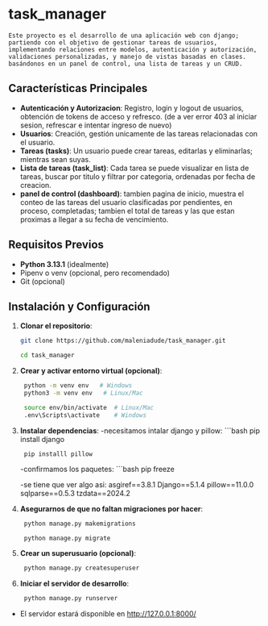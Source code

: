 # task_manager
    Este proyecto es el desarrollo de una aplicación web con django;
    partiendo con el objetivo de gestionar tareas de usuarios, implementando relaciones entre modelos, autenticación y autorización, validaciones personalizadas, y manejo de vistas basadas en clases.
    basándonos en un panel de control, una lista de tareas y un CRUD.

## Características Principales

- **Autenticación y Autorizacion**: Registro, login y logout de usuarios, obtención de tokens de acceso y refresco.
(de a ver error 403 al iniciar sesion, refrescar e intentar ingreso de nuevo)
- **Usuarios**: Creación, gestión unicamente de las tareas relacionadas con el usuario.
- **Tareas (tasks)**: Un usuario puede crear tareas, editarlas y eliminarlas; mientras sean suyas.
- **Lista de tareas (task_list)**: Cada tarea se puede visualizar en lista de tareas, buscar por titulo y filtrar por categoria, ordenadas por fecha de creacion.
- **panel de control (dashboard)**: tambien pagina de inicio, muestra el conteo de las tareas del usuario clasificadas por pendientes, en proceso, completadas; tambien el total de tareas y las que estan proximas a llegar a su fecha de vencimiento.

## Requisitos Previos

- **Python 3.13.1** (idealmente)
- Pipenv o venv (opcional, pero recomendado)
- Git (opcional)

## Instalación y Configuración

1. **Clonar el repositorio**:
   ```bash
   git clone https://github.com/maleniadude/task_manager.git

   cd task_manager

3. **Crear y activar entorno virtual (opcional)**:
   ```bash
    python -m venv env   # Windows
    python3 -m venv env   # Linux/Mac

    source env/bin/activate  # Linux/Mac
    .env\Scripts\activate    # Windows

4. **Instalar dependencias**:
    -necesitamos intalar django y pillow:
        ```bash
        pip install django

        pip installl pillow
    
    -confirmamos los paquetes:
        ```bash
        pip freeze

    -se tiene que ver algo asi:
        asgiref==3.8.1
        Django==5.1.4
        pillow==11.0.0
        sqlparse==0.5.3
        tzdata==2024.2

5. **Asegurarnos de que no faltan migraciones por hacer**:
   ```bash
    python manage.py makemigrations

    python manage.py migrate

6. **Crear un superusuario (opcional)**:
   ```bash
    python manage.py createsuperuser

7. **Iniciar el servidor de desarrollo**:
   ```bash
    python manage.py runserver

- El servidor estará disponible en http://127.0.0.1:8000/
